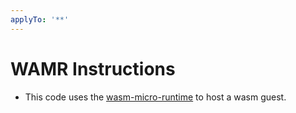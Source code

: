 ```yaml
---
applyTo: '**'
---
```


# WAMR Instructions

- This code uses the [wasm-micro-runtime](https://github.com/bytecodealliance/wasm-micro-runtime) to host a wasm guest.

